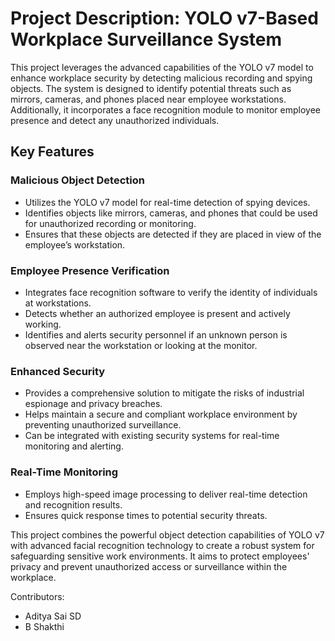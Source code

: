 # Project Description: YOLO v7-Based Workplace Surveillance System

This project leverages the advanced capabilities of the YOLO v7 model to enhance workplace security by detecting malicious recording and spying objects. The system is designed to identify potential threats such as mirrors, cameras, and phones placed near employee workstations. Additionally, it incorporates a face recognition module to monitor employee presence and detect any unauthorized individuals.

## Key Features

### Malicious Object Detection

- Utilizes the YOLO v7 model for real-time detection of spying devices.
- Identifies objects like mirrors, cameras, and phones that could be used for unauthorized recording or monitoring.
- Ensures that these objects are detected if they are placed in view of the employee’s workstation.

### Employee Presence Verification

- Integrates face recognition software to verify the identity of individuals at workstations.
- Detects whether an authorized employee is present and actively working.
- Identifies and alerts security personnel if an unknown person is observed near the workstation or looking at the monitor.

### Enhanced Security

- Provides a comprehensive solution to mitigate the risks of industrial espionage and privacy breaches.
- Helps maintain a secure and compliant workplace environment by preventing unauthorized surveillance.
- Can be integrated with existing security systems for real-time monitoring and alerting.

### Real-Time Monitoring

- Employs high-speed image processing to deliver real-time detection and recognition results.
- Ensures quick response times to potential security threats.

This project combines the powerful object detection capabilities of YOLO v7 with advanced facial recognition technology to create a robust system for safeguarding sensitive work environments. It aims to protect employees' privacy and prevent unauthorized access or surveillance within the workplace.

Contributors:
* Aditya Sai SD
* B Shakthi
